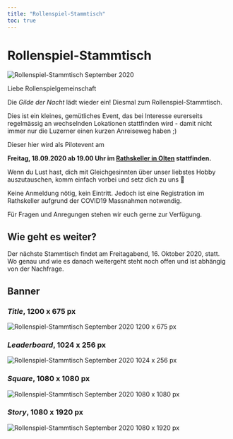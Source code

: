 ```yaml
---
title: "Rollenspiel-Stammtisch"
toc: true
---
```


# Rollenspiel-Stammtisch

![Rollenspiel-Stammtisch September 2020](/images/stammtisch/Rollenspiel-Stammtisch-Sep20_Title_1200x675px.png "Rollenspiel-Stammtisch September 2020")

Liebe Rollenspielgemeinschaft

Die _Gilde der Nacht_ lädt wieder ein! Diesmal zum Rollenspiel-Stammtisch.

Dies ist ein kleines, gemütliches Event, das bei Interesse eurerseits regelmässig an wechselnden Lokationen stattfinden wird - damit nicht immer nur die Luzerner einen kurzen Anreiseweg haben ;)

Dieser hier wird als Pilotevent am

**Freitag, 18.09.2020 ab 19.00 Uhr im [Rathskeller in Olten](https://www.rathskeller.ch/) stattfinden.**

Wenn du Lust hast, dich mit Gleichgesinnten über unser liebstes Hobby auszutauschen, komm einfach vorbei und setz dich zu uns 🎲

Keine Anmeldung nötig, kein Eintritt. Jedoch ist eine Registration im Rathskeller aufgrund der COVID19 Massnahmen notwendig.

Für Fragen und Anregungen stehen wir euch gerne zur Verfügung.

## Wie geht es weiter?

Der nächste Stammtisch findet am Freitagabend, 16. Oktober 2020, statt. Wo genau und wie es danach weitergeht steht noch offen und ist abhängig von der Nachfrage.

## Banner

### _Title_, 1200 x 675 px

![Rollenspiel-Stammtisch September 2020 1200 x 675 px](/images/stammtisch/Rollenspiel-Stammtisch-Sep20_Title_1200x675px.png "Rollenspiel-Stammtisch September 2020")

### _Leaderboard_, 1024 x 256 px

![Rollenspiel-Stammtisch September 2020 1024 x 256 px](/images/stammtisch/Rollenspiel-Stammtisch-Sep20_Leaderboard_1024x256px.png "Rollenspiel-Stammtisch September 2020")

### _Square_, 1080 x 1080 px

![Rollenspiel-Stammtisch September 2020 1080 x 1080 px](/images/stammtisch/Rollenspiel-Stammtisch-Sep20_Square_1080x1080px.png "Rollenspiel-Stammtisch September 2020")

### _Story_, 1080 x 1920 px

![Rollenspiel-Stammtisch September 2020 1080 x 1920 px](/images/stammtisch/Rollenspiel-Stammtisch-Sep20_Story_1080x1920px.png "Rollenspiel-Stammtisch September 2020")
